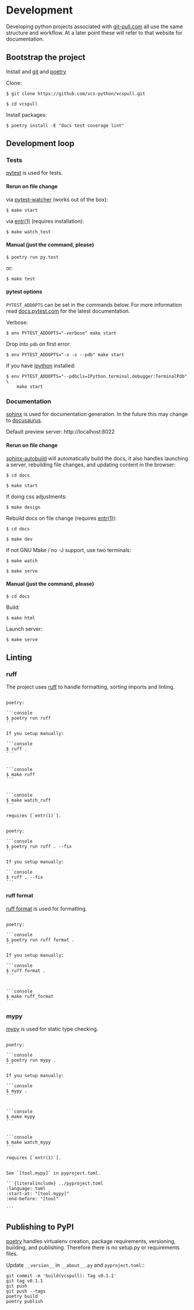 # Development

Developing python projects associated with [git-pull.com] all use the same
structure and workflow. At a later point these will refer to that website for documentation.

[git-pull.com]: https://git-pull.com

## Bootstrap the project

Install and [git] and [poetry]

Clone:

```console
$ git clone https://github.com/vcs-python/vcspull.git
```

```console
$ cd vcspull
```

Install packages:

```console
$ poetry install -E "docs test coverage lint"
```

[installation documentation]: https://python-poetry.org/docs/#installation
[git]: https://git-scm.com/

## Development loop

### Tests

[pytest] is used for tests.

[pytest]: https://pytest.org/

#### Rerun on file change

via [pytest-watcher] (works out of the box):

```console
$ make start
```

via [entr(1)] (requires installation):

```console
$ make watch_test
```

[pytest-watcher]: https://github.com/olzhasar/pytest-watcher

#### Manual (just the command, please)

```console
$ poetry run py.test
```

or:

```console
$ make test
```

#### pytest options

`PYTEST_ADDOPTS` can be set in the commands below. For more
information read [docs.pytest.com] for the latest documentation.

[docs.pytest.com]: https://docs.pytest.org/

Verbose:

```console
$ env PYTEST_ADDOPTS="-verbose" make start
```

Drop into `pdb` on first error:

```console
$ env PYTEST_ADDOPTS="-x -s --pdb" make start
```

If you have [ipython] installed:

```console
$ env PYTEST_ADDOPTS="--pdbcls=IPython.terminal.debugger:TerminalPdb" \
    make start
```

[ipython]: https://ipython.org/

### Documentation

[sphinx] is used for documentation generation. In the future this may change to
[docusaurus].

Default preview server: http://localhost:8022

[sphinx]: https://www.sphinx-doc.org/
[docusaurus]: https://docusaurus.io/

#### Rerun on file change

[sphinx-autobuild] will automatically build the docs, it also handles launching
a server, rebuilding file changes, and updating content in the browser:

```console
$ cd docs
```

```console
$ make start
```

If doing css adjustments:

```console
$ make design
```

[sphinx-autobuild]: https://github.com/executablebooks/sphinx-autobuild

Rebuild docs on file change (requires [entr(1)]):

```console
$ cd docs
```

```console
$ make dev
```

If not GNU Make / no -J support, use two terminals:

```console
$ make watch
```

```console
$ make serve
```

#### Manual (just the command, please)

```console
$ cd docs
```

Build:

```console
$ make html
```

Launch server:

```console
$ make serve
```

## Linting

### ruff

The project uses [ruff] to handle formatting, sorting imports and linting.

````{tab} Command

poetry:

```console
$ poetry run ruff
```

If you setup manually:

```console
$ ruff .
```

````

````{tab} make

```console
$ make ruff
```

````

````{tab} Watch

```console
$ make watch_ruff
```

requires [`entr(1)`].

````

````{tab} Fix files

poetry:

```console
$ poetry run ruff . --fix
```

If you setup manually:

```console
$ ruff . --fix
```

````

#### ruff format

[ruff format] is used for formatting.

````{tab} Command

poetry:

```console
$ poetry run ruff format .
```

If you setup manually:

```console
$ ruff format .
```

````

````{tab} make

```console
$ make ruff_format
```

````

### mypy

[mypy] is used for static type checking.

````{tab} Command

poetry:

```console
$ poetry run mypy .
```

If you setup manually:

```console
$ mypy .
```

````

````{tab} make

```console
$ make mypy
```

````

````{tab} Watch

```console
$ make watch_mypy
```

requires [`entr(1)`].
````

````{tab} Configuration

See `[tool.mypy]` in pyproject.toml.

```{literalinclude} ../pyproject.toml
:language: toml
:start-at: "[tool.mypy]"
:end-before: "[tool"

```

````

## Publishing to PyPI

[poetry] handles virtualenv creation, package requirements, versioning,
building, and publishing. Therefore there is no setup.py or requirements files.

Update `__version__` in `__about__.py` and `pyproject.toml`::

    git commit -m 'build(vcspull): Tag v0.1.1'
    git tag v0.1.1
    git push
    git push --tags
    poetry build
    poetry publish

[poetry]: https://python-poetry.org/
[entr(1)]: http://eradman.com/entrproject/
[`entr(1)`]: http://eradman.com/entrproject/
[ruff format]: https://docs.astral.sh/ruff/formatter/
[ruff]: https://ruff.rs
[mypy]: http://mypy-lang.org/
